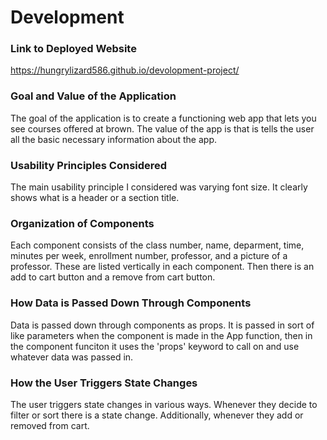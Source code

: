 # Development

### Link to Deployed Website
https://hungrylizard586.github.io/devolopment-project/

### Goal and Value of the Application
The goal of the application is to create a functioning web app that lets you see courses offered at brown. The value of the app is that is tells the user all the basic necessary information about the app.

### Usability Principles Considered
The main usability principle I considered was varying font size. It clearly shows what is a header or a section title.

### Organization of Components
Each component consists of the class number, name, deparment, time, minutes per week, enrollment number, professor, and a picture of a professor. These are listed vertically in each component. Then there is an add to cart button and a remove from cart button.

### How Data is Passed Down Through Components
Data is passed down through components as props. It is passed in sort of like parameters when the component is made in the App function, then in the component funciton it uses the 'props' keyword to call on and use whatever data was passed in.

### How the User Triggers State Changes
The user triggers state changes in various ways. Whenever they decide to filter or sort there is a state change. Additionally, whenever they add or removed from cart.

